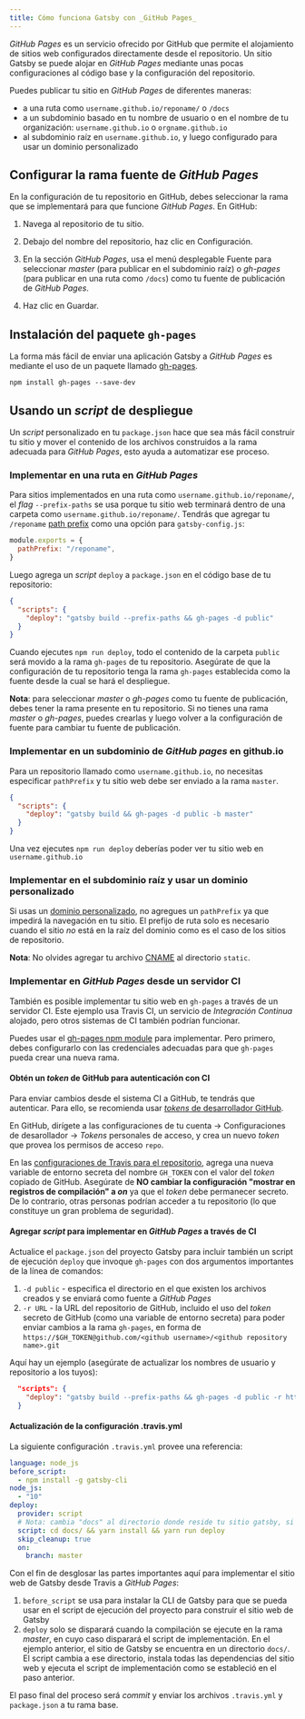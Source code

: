 ```yaml
---
title: Cómo funciona Gatsby con _GitHub Pages_
---
```


_GitHub Pages_ es un servicio ofrecido por GitHub que permite el alojamiento de sitios web configurados directamente desde el repositorio. Un sitio Gatsby se puede alojar en _GitHub Pages_ mediante unas pocas configuraciones al código base y la configuración del repositorio.

Puedes publicar tu sitio en _GitHub Pages_ de diferentes maneras:

- a una ruta como `username.github.io/reponame/` o `/docs`
- a un subdominio basado en tu nombre de usuario o en el nombre de tu organización: `username.github.io` o `orgname.github.io`
- al subdominio raíz en `username.github.io`, y luego configurado para usar un dominio personalizado

## Configurar la rama fuente de _GitHub Pages_

En la configuración de tu repositorio en GitHub, debes seleccionar la rama que se implementará para que funcione _GitHub Pages_. En GitHub:

1. Navega al repositorio de tu sitio.

2. Debajo del nombre del repositorio, haz clic en Configuración.

3. En la sección _GitHub Pages_, usa el menú desplegable Fuente para seleccionar _master_ (para publicar en el subdominio raíz) o _gh-pages_ (para publicar en una ruta como `/docs`) como tu fuente de publicación de _GitHub Pages_.

4. Haz clic en Guardar.

## Instalación del paquete `gh-pages`

La forma más fácil de enviar una aplicación Gatsby a _GitHub Pages_ es mediante el uso de un paquete llamado [gh-pages](https://github.com/tschaub/gh-pages).

```shell
npm install gh-pages --save-dev
```

## Usando un _script_ de despliegue

Un _script_ personalizado en tu `package.json` hace que sea más fácil construir tu sitio y mover el contenido de los archivos construidos a la rama adecuada para _GitHub Pages_, esto ayuda a automatizar ese proceso.

### Implementar en una ruta en _GitHub Pages_

Para sitios implementados en una ruta como `username.github.io/reponame/`, el _flag_ `--prefix-paths` se usa porque tu sitio web terminará dentro de una carpeta como `username.github.io/reponame/`. Tendrás que agregar tu `/reponame` [path prefix](/docs/path-prefix/) como una opción para `gatsby-config.js`:

```js:title=gatsby-config.js
module.exports = {
  pathPrefix: "/reponame",
}
```

Luego agrega un _script_ `deploy` a `package.json` en el código base de tu repositorio:

```json:title=package.json
{
  "scripts": {
    "deploy": "gatsby build --prefix-paths && gh-pages -d public"
  }
}
```

Cuando ejecutes `npm run deploy`, todo el contenido de la carpeta `public` será movido a la rama `gh-pages` de tu repositorio. Asegúrate de que la configuración de tu repositorio tenga la rama `gh-pages` establecida como la fuente desde la cual se hará el despliegue.

**Nota**: para seleccionar _master_ o _gh-pages_ como tu fuente de publicación, debes tener la rama presente en tu repositorio. Si no tienes una rama _master_ o _gh-pages_, puedes crearlas y luego volver a la configuración de fuente para cambiar tu fuente de publicación.

### Implementar en un subdominio de _GitHub pages_ en github.io

Para un repositorio llamado como `username.github.io`, no necesitas especificar `pathPrefix` y tu sitio web debe ser enviado a la rama `master`.

```json:title=package.json
{
  "scripts": {
    "deploy": "gatsby build && gh-pages -d public -b master"
  }
}
```

Una vez ejecutes `npm run deploy` deberías poder ver tu sitio web en `username.github.io`

### Implementar en el subdominio raíz y usar un dominio personalizado

Si usas un [dominio personalizado](https://help.github.com/articles/using-a-custom-domain-with-github-pages/), no agregues un `pathPrefix` ya que impedirá la navegación en tu sitio. El prefijo de ruta solo es necesario cuando el sitio _no_ está en la raíz del dominio como es el caso de los sitios de repositorio.

**Nota**: No olvides agregar tu archivo [CNAME](https://help.github.com/articles/troubleshooting-custom-domains/#github-repository-setup-errors) al directorio `static`.

### Implementar en _GitHub Pages_ desde un servidor CI

También es posible implementar tu sitio web en `gh-pages` a través de un servidor CI. Este ejemplo usa Travis CI, un servicio de _Integración Continua_ alojado, pero otros sistemas de CI también podrían funcionar.

Puedes usar el [gh-pages npm module](https://www.npmjs.com/package/gh-pages) para implementar. Pero primero, debes configurarlo con las credenciales adecuadas para que `gh-pages` pueda crear una nueva rama.

#### Obtén un _token_ de GitHub para autenticación con CI

Para enviar cambios desde el sistema CI a GitHub, te tendrás que autenticar. Para ello, se recomienda usar [_tokens_ de desarrollador GitHub](https://help.github.com/en/articles/creating-a-personal-access-token-for-the-command-line).

En GitHub, dirígete a las configuraciones de tu cuenta -> Configuraciones de desarollador -> _Tokens_ personales de acceso, y crea un nuevo _token_ que provea los permisos de acceso `repo`.

En las [configuraciones de Travis para el repositorio](https://docs.travis-ci.com/user/environment-variables/#defining-variables-in-repository-settings), agrega una nueva variable de entorno secreta del nombre `GH_TOKEN` con el valor del _token_ copiado de GitHub. Asegúrate de **NO cambiar la configuración "mostrar en registros de compilación" a _on_** ya que el _token_ debe permanecer secreto. De lo contrario, otras personas podrían acceder a tu repositorio (lo que constituye un gran problema de seguridad).

#### Agregar _script_ para implementar en _GitHub Pages_ a través de CI

Actualice el `package.json` del proyecto Gatsby para incluir también un script de ejecución `deploy` que invoque `gh-pages` con dos argumentos importantes de la línea de comandos:

1. `-d public` - especifica el directorio en el que existen los archivos creados y se enviará como fuente a _GitHub Pages_
2. `-r URL` - la URL del repositorio de GitHub, incluido el uso del _token_ secreto de GitHub (como una variable de entorno secreta) para poder enviar cambios a la rama `gh-pages`, en forma de `https://$GH_TOKEN@github.com/<github username>/<github repository name>.git`

Aquí hay un ejemplo (asegúrate de actualizar los nombres de usuario y repositorio a los tuyos):

```json
  "scripts": {
    "deploy": "gatsby build --prefix-paths && gh-pages -d public -r https://$GH_TOKEN@github.com/lirantal/dockly.git"
  }
```

#### Actualización de la configuración .travis.yml

La siguiente configuración `.travis.yml` provee una referencia:

```yaml
language: node_js
before_script:
  - npm install -g gatsby-cli
node_js:
  - "10"
deploy:
  provider: script
  # Nota: cambia "docs" al directorio donde reside tu sitio gatsby, si es necesario
  script: cd docs/ && yarn install && yarn run deploy
  skip_cleanup: true
  on:
    branch: master
```

Con el fin de desglosar las partes importantes aquí para implementar el sitio web de Gatsby desde Travis a _GitHub Pages_:

1. `before_script` se usa para instalar la CLI de Gatsby para que se pueda usar en el script de ejecución del proyecto para construir el sitio web de Gatsby
2. `deploy` solo se disparará cuando la compilación se ejecute en la rama _master_, en cuyo caso disparará el script de implementación. En el ejemplo anterior, el sitio de Gatsby se encuentra en un directorio `docs/`. El script cambia a ese directorio, instala todas las dependencias del sitio web y ejecuta el script de implementación como se estableció en el paso anterior.

El paso final del proceso será _commit_ y enviar los archivos `.travis.yml` y `package.json` a tu rama base.
